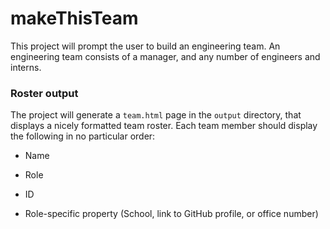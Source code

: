 # makeThisTeam

This project will prompt the user to build an engineering team. An engineering
team consists of a manager, and any number of engineers and interns.

### Roster output

The project will generate a `team.html` page in the `output` directory, that displays a nicely formatted team roster. Each team member should display the following in no particular order:

  * Name

  * Role

  * ID

  * Role-specific property (School, link to GitHub profile, or office number)
